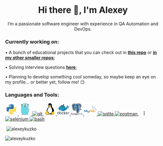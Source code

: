 <h1 align="center">Hi there 👋, I'm Alexey</h1>
<p align="center">I’m a passionate software engineer with experience in QA Automation and DevOps.</p>

<h3 align="left">Currently working on:</h3>
<p align="left">•	A bunch of educational projects that you can check out in <a href="https://github.com/AlexeyKuzko/study_projects"><strong>this repo</strong></a> or <a href="https://github.com/AlexeyKuzko?tab=repositories"><strong>in my other smaller repos</strong></a>;</p>
<p align="left">•	Solving interview questions <a href="https://github.com/AlexeyKuzko/interview_questions"><strong>here</strong></a>;</p>
<p align="left">•	Planning to develop something cool someday, so maybe keep an eye on my profile... or better yet, follow me! 😏</p>

<h3 align="left">Languages and Tools:</h3>
<p align="left"> 
  <a href="https://www.python.org" target="_blank" rel="noreferrer"> <img src="https://raw.githubusercontent.com/devicons/devicon/master/icons/python/python-original.svg" alt="python" width="40" height="40"/> </a> 
  <a href="https://golang.org" target="_blank" rel="noreferrer"> <img src="https://raw.githubusercontent.com/devicons/devicon/master/icons/go/go-original.svg" alt="go" width="40" height="40"/> </a>
  <a href="https://git-scm.com/" target="_blank" rel="noreferrer"> <img src="https://www.vectorlogo.zone/logos/git-scm/git-scm-icon.svg" alt="git" width="40" height="40"/> </a> 
  <a href="https://www.linux.org/" target="_blank" rel="noreferrer"> <img src="https://raw.githubusercontent.com/devicons/devicon/master/icons/linux/linux-original.svg" alt="linux" width="40" height="40"/> </a>
  <a href="https://www.docker.com/" target="_blank" rel="noreferrer"> <img src="https://raw.githubusercontent.com/devicons/devicon/master/icons/docker/docker-original-wordmark.svg" alt="docker" width="40" height="40"/> </a>
  <a href="https://www.postgresql.org" target="_blank" rel="noreferrer"> <img src="https://raw.githubusercontent.com/devicons/devicon/master/icons/postgresql/postgresql-original-wordmark.svg" alt="postgresql" width="40" height="40"/>
  <a href="https://www.mysql.com/" target="_blank" rel="noreferrer"> <img src="https://raw.githubusercontent.com/devicons/devicon/master/icons/mysql/mysql-original-wordmark.svg" alt="mysql" width="40" height="40"/> </a>
  <a href="https://www.sqlite.org/" target="_blank" rel="noreferrer"> <img src="https://www.vectorlogo.zone/logos/sqlite/sqlite-icon.svg" alt="sqlite" width="40" height="40"/> </a>  
  <a href="https://postman.com" target="_blank" rel="noreferrer"> <img src="https://www.vectorlogo.zone/logos/getpostman/getpostman-icon.svg" alt="postman" width="40" height="40"/> </a>
    Î<a href="https://www.selenium.dev" target="_blank" rel="noreferrer"> <img src="https://raw.githubusercontent.com/detain/svg-logos/780f25886640cef088af994181646db2f6b1a3f8/svg/selenium-logo.svg" alt="selenium" width="40" height="40"/> </a> 
  <a href="https://www.gnu.org/software/bash/" target="_blank" rel="noreferrer"> <img src="https://www.vectorlogo.zone/logos/gnu_bash/gnu_bash-icon.svg" alt="bash" width="40" height="40"/> </a> 
</p>


<p>&nbsp;<img align="center" src="https://github-readme-stats.vercel.app/api?username=alexeykuzko&show_icons=true&locale=en" alt="alexeykuzko" /></p>
<p align="left"> <img src="https://komarev.com/ghpvc/?username=alexeykuzko&label=Profile%20views&color=0e75b6&style=flat" alt="alexeykuzko" /> </p>


